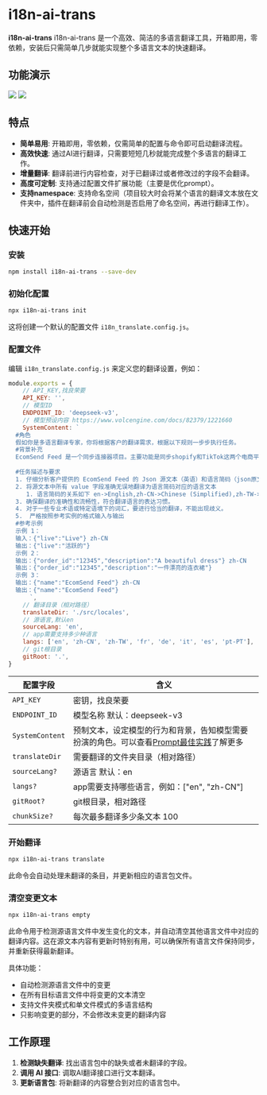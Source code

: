 # i18n-ai-trans

**i18n-ai-trans** i18n-ai-trans 是一个高效、简洁的多语言翻译工具，开箱即用，零依赖，安装后只需简单几步就能实现整个多语言文本的快速翻译。

## 功能演示
![](https://media.giphy.com/media/7HhZwOLJAZ14kn7wlT/giphy.gif)
![](https://media.giphy.com/media/nYUvsRocA0INuxyblZ/giphy.gif)

## 特点

- **简单易用**: 开箱即用，零依赖，仅需简单的配置与命令即可启动翻译流程。
- **高效快速**: 通过AI进行翻译，只需要短短几秒就能完成整个多语言的翻译工作。
- **增量翻译**: 翻译前进行内容检查，对于已翻译过或者修改过的字段不会翻译。
- **高度可定制**: 支持通过配置文件扩展功能（主要是优化prompt）。
- **支持namespace**: 支持命名空间（项目较大时会将某个语言的翻译文本放在文件夹中，插件在翻译前会自动检测是否启用了命名空间，再进行翻译工作）。



## 快速开始

### 安装

```sh
npm install i18n-ai-trans --save-dev
```

### 初始化配置

```sh
npx i18n-ai-trans init
```

这将创建一个默认的配置文件 `i18n_translate.config.js`。


### 配置文件

编辑 `i18n_translate.config.js` 来定义您的翻译设置，例如：

```javascript
module.exports = {
    // API_KEY,找良荣要
    API_KEY: '',
    // 模型ID
    ENDPOINT_ID: 'deepseek-v3',
    // 模型预设内容 https://www.volcengine.com/docs/82379/1221660
    SystemContent: `
  #角色
  假如你是多语言翻译专家，你将根据客户的翻译需求，根据以下规则一步步执行任务。    
  #背景补充    
  EcomSend Feed 是一个同步连接器项目。主要功能是同步shopify和TikTok这两个电商平台的产品和订单。
  
  #任务描述与要求    
  1. 仔细分析客户提供的 EcomSend Feed 的 Json 源文本（英语）和语言简码（json原文本和语言简码用空格隔开）。   
  2. 将源文本中所有 value 字段准确无误地翻译为语言简码对应的语言文本
     1. 语言简码的关系如下 en->English,zh-CN->Chinese (Simplified),zh-TW->Chinese (Traditional),fr->French,de->German,it->Italian,es->Spanish,pt-PT->Portuguese (Portugal)
  3. 确保翻译的准确性和流畅性，符合翻译语言的表达习惯。    
  4. 对于一些专业术语或特定语境下的词汇，要进行恰当的翻译，不能出现歧义。   
  5.  严格按照参考实例的格式输入与输出
  #参考示例    
  示例 1：    
  输入：{"live":"Live"} zh-CN
  输出：{"live":"活跃的"}    
  示例 2：    
  输出：{"order_id":"12345","description":"A beautiful dress"} zh-CN
  输出：{"order_id":"12345","description":"一件漂亮的连衣裙"}
  示例 3：    
  输出：{"name":"EcomSend Feed"} zh-CN
  输出：{"name":"EcomSend Feed"}
      `,
    // 翻译目录（相对路径）
    translateDir: './src/locales',
    // 源语言,默认en
    sourceLang: 'en',
    // app需要支持多少种语言
    langs: ['en', 'zh-CN', 'zh-TW', 'fr', 'de', 'it', 'es', 'pt-PT'],
    // git根目录
    gitRoot: '.',
}
```
| 配置字段        | 含义                                                                                                                                    |
| --------------- | --------------------------------------------------------------------------------------------------------------------------------------- |
| `API_KEY`       | 密钥，找良荣要                                                                                                                          |
| `ENDPOINT_ID`   | 模型名称 默认：deepseek-v3                                                                                                              |
| `SystemContent` | 预制文本，设定模型的行为和背景，告知模型需要扮演的角色。可以查看[Prompt最佳实践](https://www.volcengine.com/docs/82379/1221660)了解更多 |
| `translateDir`  | 需要翻译的文件夹目录（相对路径）                                                                                                        |
| `sourceLang?`   | 源语言 默认：en                                                                                                                         |
| `langs?`        | app需要支持哪些语言，例如：["en", "zh-CN"]                                                                                              |
| `gitRoot?`        | git根目录，相对路径                                                                                 |
| `chunkSize?`        | 每次最多翻译多少条文本 100              

### 开始翻译

```sh
npx i18n-ai-trans translate
```

此命令会自动处理未翻译的条目，并更新相应的语言包文件。

### 清空变更文本

```sh
npx i18n-ai-trans empty
```

此命令用于检测源语言文件中发生变化的文本，并自动清空其他语言文件中对应的翻译内容。这在源文本内容有更新时特别有用，可以确保所有语言文件保持同步，并重新获得最新翻译。

具体功能：
- 自动检测源语言文件中的变更
- 在所有目标语言文件中将变更的文本清空
- 支持文件夹模式和单文件模式的多语言结构
- 只影响变更的部分，不会修改未变更的翻译内容

## 工作原理

1. **检测缺失翻译**: 找出语言包中的缺失或者未翻译的字段。
2. **调用 AI 接口**: 调取AI翻译接口进行文本翻译。
3. **更新语言包**: 将新翻译的内容整合到对应的语言包中。



